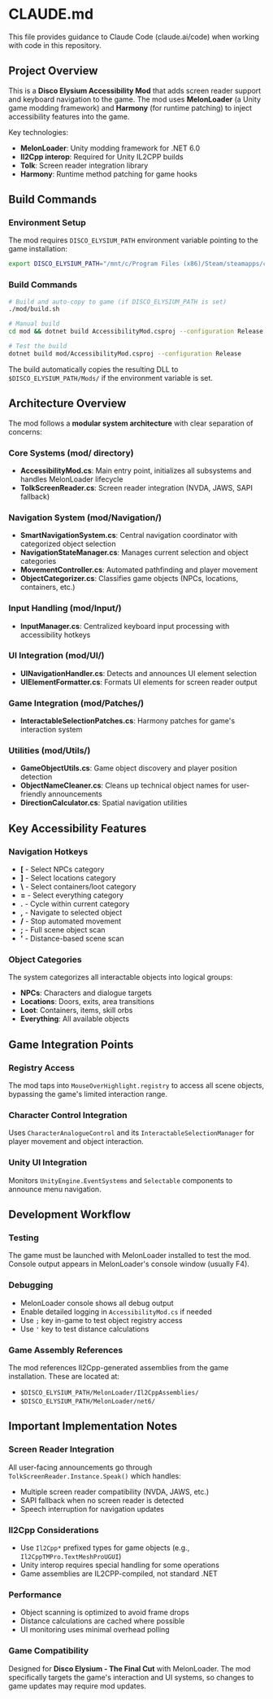 # CLAUDE.md

This file provides guidance to Claude Code (claude.ai/code) when working with code in this repository.

## Project Overview

This is a **Disco Elysium Accessibility Mod** that adds screen reader support and keyboard navigation to the game. The mod uses **MelonLoader** (a Unity game modding framework) and **Harmony** (for runtime patching) to inject accessibility features into the game.

Key technologies:
- **MelonLoader**: Unity modding framework for .NET 6.0
- **Il2Cpp interop**: Required for Unity IL2CPP builds
- **Tolk**: Screen reader integration library
- **Harmony**: Runtime method patching for game hooks

## Build Commands

### Environment Setup
The mod requires `DISCO_ELYSIUM_PATH` environment variable pointing to the game installation:
```bash
export DISCO_ELYSIUM_PATH="/mnt/c/Program Files (x86)/Steam/steamapps/common/Disco Elysium"
```

### Build Commands
```bash
# Build and auto-copy to game (if DISCO_ELYSIUM_PATH is set)
./mod/build.sh

# Manual build
cd mod && dotnet build AccessibilityMod.csproj --configuration Release

# Test the build
dotnet build mod/AccessibilityMod.csproj --configuration Release
```

The build automatically copies the resulting DLL to `$DISCO_ELYSIUM_PATH/Mods/` if the environment variable is set.

## Architecture Overview

The mod follows a **modular system architecture** with clear separation of concerns:

### Core Systems (mod/ directory)
- **AccessibilityMod.cs**: Main entry point, initializes all subsystems and handles MelonLoader lifecycle
- **TolkScreenReader.cs**: Screen reader integration (NVDA, JAWS, SAPI fallback)

### Navigation System (mod/Navigation/)
- **SmartNavigationSystem.cs**: Central navigation coordinator with categorized object selection
- **NavigationStateManager.cs**: Manages current selection and object categories  
- **MovementController.cs**: Automated pathfinding and player movement
- **ObjectCategorizer.cs**: Classifies game objects (NPCs, locations, containers, etc.)

### Input Handling (mod/Input/)
- **InputManager.cs**: Centralized keyboard input processing with accessibility hotkeys

### UI Integration (mod/UI/)
- **UINavigationHandler.cs**: Detects and announces UI element selection
- **UIElementFormatter.cs**: Formats UI elements for screen reader output

### Game Integration (mod/Patches/)
- **InteractableSelectionPatches.cs**: Harmony patches for game's interaction system

### Utilities (mod/Utils/)
- **GameObjectUtils.cs**: Game object discovery and player position detection
- **ObjectNameCleaner.cs**: Cleans up technical object names for user-friendly announcements
- **DirectionCalculator.cs**: Spatial navigation utilities

## Key Accessibility Features

### Navigation Hotkeys
- **[** - Select NPCs category
- **]** - Select locations category  
- **\\** - Select containers/loot category
- **=** - Select everything category
- **.** - Cycle within current category
- **,** - Navigate to selected object
- **/** - Stop automated movement
- **;** - Full scene object scan
- **'** - Distance-based scene scan

### Object Categories
The system categorizes all interactable objects into logical groups:
- **NPCs**: Characters and dialogue targets
- **Locations**: Doors, exits, area transitions
- **Loot**: Containers, items, skill orbs
- **Everything**: All available objects

## Game Integration Points

### Registry Access
The mod taps into `MouseOverHighlight.registry` to access all scene objects, bypassing the game's limited interaction range.

### Character Control Integration  
Uses `CharacterAnalogueControl` and its `InteractableSelectionManager` for player movement and object interaction.

### Unity UI Integration
Monitors `UnityEngine.EventSystems` and `Selectable` components to announce menu navigation.

## Development Workflow

### Testing
The game must be launched with MelonLoader installed to test the mod. Console output appears in MelonLoader's console window (usually F4).

### Debugging
- MelonLoader console shows all debug output
- Enable detailed logging in `AccessibilityMod.cs` if needed
- Use `;` key in-game to test object registry access
- Use `'` key to test distance calculations

### Game Assembly References
The mod references Il2Cpp-generated assemblies from the game installation. These are located at:
- `$DISCO_ELYSIUM_PATH/MelonLoader/Il2CppAssemblies/`
- `$DISCO_ELYSIUM_PATH/MelonLoader/net6/`

## Important Implementation Notes

### Screen Reader Integration
All user-facing announcements go through `TolkScreenReader.Instance.Speak()` which handles:
- Multiple screen reader compatibility (NVDA, JAWS, etc.)
- SAPI fallback when no screen reader is detected
- Speech interruption for navigation updates

### Il2Cpp Considerations
- Use `Il2Cpp*` prefixed types for game objects (e.g., `Il2CppTMPro.TextMeshProUGUI`)
- Unity interop requires special handling for some operations
- Game assemblies are IL2CPP-compiled, not standard .NET

### Performance
- Object scanning is optimized to avoid frame drops
- Distance calculations are cached where possible  
- UI monitoring uses minimal overhead polling

### Game Compatibility
Designed for **Disco Elysium - The Final Cut** with MelonLoader. The mod specifically targets the game's interaction and UI systems, so changes to game updates may require mod updates.
